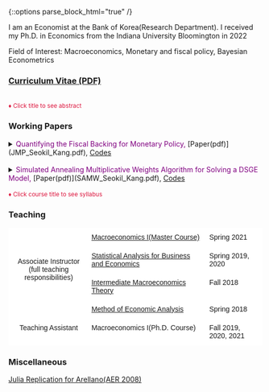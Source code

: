 {::options parse_block_html="true" /}



I am an Economist at the Bank of Korea(Research Department). I received my Ph.D. in Economics from the Indiana University Bloomington in 2022


Field of Interest: Macroeconomics, Monetary and fiscal policy, Bayesian Econometrics

### [Curriculum Vitae (PDF)](CV_Kang.pdf)

<br>
<font color="crimson"><small>&diams; Click title to see abstract</small></font>

### Working Papers
<details>
  <summary markdown="span"><font color="Purple">Quantifying the Fiscal Backing for Monetary Policy, </font>[Paper(pdf)](JMP_Seokil_Kang.pdf), <a href="https://github.com/seokil-kang/JMP_code_git" target="_blank">Codes</a></summary>
    
  | **Abstract**          |
  |:---------------------------|
  | I ask to what extent can data reveal whether fiscal policy responses to monetary policy shock are consistent with the theoretical adjustments necessary for successful inflation-targeting monetary policy. I employ a DSGE model to estimate the fiscal response to a monetary policy shock under the active monetary and passive fiscal policy regime. A monetary contraction raising interest rate by 25 basis points reduces the market value of government debt by 0.8% because the bond price devaluation outweighs the fall in inflation. This reduction splits into a 1.7% decline due to higher discount rates and a 0.9% increase in expected primary surpluses. I also estimate a VAR that takes an agnostic view on the policy regime to examine how closely the data conforms to the theory. I find that the data accounts for 90% of the primary surplus response dictated by theory, suggesting that the data reveals the presence of fiscal backing for monetary policy.
  
 </details>
 
 <br> 
 
 <details>
  <summary markdown="span"><font color="Purple">Simulated Annealing Multiplicative Weights Algorithm for Solving a DSGE Model, </font> [Paper(pdf)](SAMW_Seokil_Kang.pdf), <a href="https://github.com/seokil-kang/SAMW_for_DSGE" target="_blank">Codes</a></summary>
    
  | **Abstract**          |
  |:---------------------------|
  | This paper introduces a simulation-based adaptive algorithm to solve a DSGE model with a large state space, namely the curse of dimensionality. It aims to generate a stationary distribution over policy space which is concentrated on the optimal policy. The key strategy is to construct a finite policy space of heuristic policies. To update the distribution over policy space, the method adopts on-line computation via iterative simulation with emphasis on rolling-horizon control to foster the speed of algorithm. Subsequently, I deliver that the algorithm achieves theoretical convergence to the optimal value function and the stationary distribution over policy space is concentrated on the optimal policy. Application to solve the simple two-period RBC model follows as a sample exercise. The result shows the performance is desirable within the feasible number of iterations and size of restricted policy space respectively.
  
 </details>
<br>
<font color="crimson"><small>&diams; Click course title to see syllabus</small></font>

### Teaching
<style type="text/css">
.tg  {border-collapse:collapse;border-spacing:0;}
.tg td{border-color:black;border-style:solid;border-width:1px;font-family:Arial, sans-serif;font-size:14px;
  overflow:hidden;padding:10px 5px;word-break:normal;}
.tg th{border-color:black;border-style:solid;border-width:1px;font-family:Arial, sans-serif;font-size:14px;
  font-weight:normal;overflow:hidden;padding:10px 5px;word-break:normal;}
.tg .tg-oe15{background-color:#ffffff;border-color:#ffffff;text-align:left;vertical-align:top}
.tg .tg-wk8r{background-color:#ffffff;border-color:#ffffff;text-align:center;vertical-align:top}
</style>
<table class="tg">
<thead>
  <tr>
    <th class="tg-wk8r" rowspan="4"><br><br><br>Associate Instructor<br>(full teaching responsibilities)<br></th>
    <th class="tg-oe15"><a href="https://seokil-kang.github.io/syllabus/Master_macro_syllabus.pdf" target="_blank">Macroeconomics I(Master Course)</a></th>
    <th class="tg-oe15">Spring 2021</th>
  </tr>
  <tr>
    <th class="tg-oe15"><a href="https://seokil-kang.github.io/syllabus/Intro_to_stats_syllabus.pdf" target="_blank">Statistical Analysis for Business and Economics</a></th>
    <th class="tg-oe15">Spring 2019, 2020</th>
  </tr>
  <tr>
    <th class="tg-oe15"><a href="https://seokil-kang.github.io/syllabus/intermediate_macro_syllabus.pdf" target="_blank">Intermediate Macroeconomics Theory</a></th>
    <th class="tg-oe15">Fall 2018</th>
  </tr>
  <tr>
    <th class="tg-oe15"><a href="https://seokil-kang.github.io/syllabus/intro_econ_math_syllabus.pdf" target="_blank">Method of Economic Analysis</a></th>
    <th class="tg-oe15">Spring 2018</th>
  </tr>
</thead>
<tbody>
  <tr>
    <th class="tg-wk8r">Teaching Assistant</th>
    <th class="tg-oe15">Macroeconomics I(Ph.D. Course)</th>
    <th class="tg-oe15">Fall 2019, 2020, 2021</th>
  </tr>
</tbody>
</table>

### Miscellaneous
<a href="https://github.com/seokil-kang/Arellano_2008_Replicate/blob/main/Arellano_AER_2008_rep.jl" target="_blank">Julia Replication for Arellano(AER 2008)</a>
